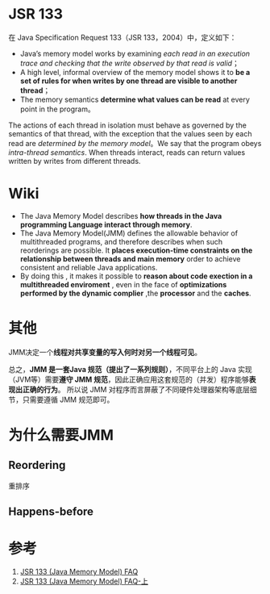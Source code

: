 
# JSR 133
在 Java Specification Request 133（JSR 133，2004）中，定义如下：
- Java’s memory model works by examining *each read in an execution trace and checking that the write observed by that read is valid*；
- A high level, informal overview of the memory model shows it to **be a set of rules for when writes by one thread are visible to another thread**；
- The memory semantics **determine what values can be read** at every point in the program。

The actions of each thread in isolation must behave as governed by the semantics of that thread, with the exception that the values seen by each read are *determined by the memory model*。We say that the program obeys *intra-thread semantics*.
When threads interact, reads can return values written by writes from different threads.

# Wiki
- The Java Memory Model describes **how threads in the Java programming Language interact through memory**.
- The Java Memory Model(JMM) defines the allowable behavior of multithreaded programs, and therefore describes when such reorderings are possible. It **places execution-time constraints on the relationship between threads and main memory** order to achieve consistent and reliable Java applications. 
- By doing this , it makes it possible to **reason about  code exection in a multithreaded enviroment** , even in the face of **optimizations performed by the dynamic complier** ,the **processor** and the **caches**.

# 其他
JMM决定一个**线程对共享变量的写入何时对另一个线程可见**。

总之，**JMM 是一套Java 规范（提出了一系列规则）**，不同平台上的 Java 实现（JVM等）需要**遵守 JMM 规范**，因此正确应用这套规范的（并发）程序能够**表现出正确的行为**。
所以说 JMM 对程序而言屏蔽了不同硬件处理器架构等底层细节，只需要遵循 JMM 规范即可。

# 为什么需要JMM
## Reordering
重排序

## Happens-before


# 参考
1. [JSR 133 (Java Memory Model) FAQ](https://blog.csdn.net/lemon89/article/details/73695204)
2. [JSR 133 (Java Memory Model) FAQ-上](https://blog.csdn.net/u012005313/article/details/81226956)
